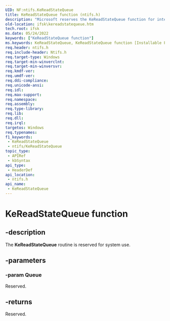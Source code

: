 ```yaml
---
UID: NF:ntifs.KeReadStateQueue
title: KeReadStateQueue function (ntifs.h)
description: "Microsoft reserves the KeReadStateQueue function for internal use only. Don't use this function in your code."
old-location: ifsk\kereadstatequeue.htm
tech.root: ifsk
ms.date: 05/24/2022
keywords: ["KeReadStateQueue function"]
ms.keywords: KeReadStateQueue, KeReadStateQueue function [Installable File System Drivers], ifsk.kereadstatequeue, keref_ae112949-4020-4501-8403-da1075d854c6.xml, ntifs/KeReadStateQueue
req.header: ntifs.h
req.include-header: Ntifs.h
req.target-type: Windows
req.target-min-winverclnt: 
req.target-min-winversvr: 
req.kmdf-ver: 
req.umdf-ver: 
req.ddi-compliance: 
req.unicode-ansi: 
req.idl: 
req.max-support: 
req.namespace: 
req.assembly: 
req.type-library: 
req.lib: 
req.dll: 
req.irql: 
targetos: Windows
req.typenames: 
f1_keywords:
 - KeReadStateQueue
 - ntifs/KeReadStateQueue
topic_type:
 - APIRef
 - kbSyntax
api_type:
 - HeaderDef
api_location:
 - ntifs.h
api_name:
 - KeReadStateQueue
---
```


# KeReadStateQueue function

## -description

The **KeReadStateQueue** routine is reserved for system use.

## -parameters

### -param Queue

Reserved.

## -returns

Reserved.
